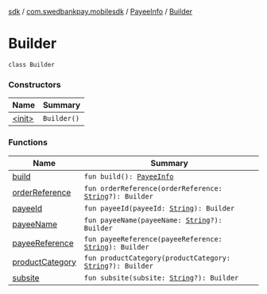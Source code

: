 [sdk](../../../index.md) / [com.swedbankpay.mobilesdk](../../index.md) / [PayeeInfo](../index.md) / [Builder](./index.md)

# Builder

`class Builder`

### Constructors

| Name | Summary |
|---|---|
| [&lt;init&gt;](-init-.md) | `Builder()` |

### Functions

| Name | Summary |
|---|---|
| [build](build.md) | `fun build(): `[`PayeeInfo`](../index.md) |
| [orderReference](order-reference.md) | `fun orderReference(orderReference: `[`String`](https://kotlinlang.org/api/latest/jvm/stdlib/kotlin/-string/index.html)`?): Builder` |
| [payeeId](payee-id.md) | `fun payeeId(payeeId: `[`String`](https://kotlinlang.org/api/latest/jvm/stdlib/kotlin/-string/index.html)`): Builder` |
| [payeeName](payee-name.md) | `fun payeeName(payeeName: `[`String`](https://kotlinlang.org/api/latest/jvm/stdlib/kotlin/-string/index.html)`?): Builder` |
| [payeeReference](payee-reference.md) | `fun payeeReference(payeeReference: `[`String`](https://kotlinlang.org/api/latest/jvm/stdlib/kotlin/-string/index.html)`): Builder` |
| [productCategory](product-category.md) | `fun productCategory(productCategory: `[`String`](https://kotlinlang.org/api/latest/jvm/stdlib/kotlin/-string/index.html)`?): Builder` |
| [subsite](subsite.md) | `fun subsite(subsite: `[`String`](https://kotlinlang.org/api/latest/jvm/stdlib/kotlin/-string/index.html)`?): Builder` |
